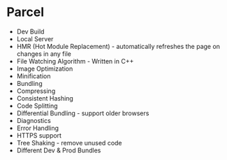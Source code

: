 # Parcel
- Dev Build
- Local Server
- HMR (Hot Module Replacement) - automatically refreshes the page on changes in any file
- File Watching Algorithm - Written in C++
- Image Optimization
- Minification
- Bundling
- Compressing
- Consistent Hashing
- Code Splitting
- Differential Bundling - support older browsers
- Diagnostics
- Error Handling
- HTTPS support
- Tree Shaking - remove unused code
- Different Dev & Prod Bundles